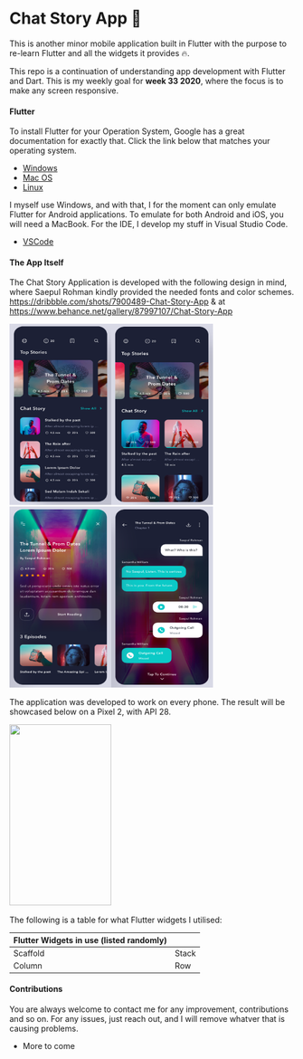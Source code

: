 # Chat Story App 💬

This is another minor mobile application built in Flutter with the purpose to re-learn Flutter and all the widgets it provides 🔥.

This repo is a continuation of understanding app development with Flutter and Dart. This is my weekly goal for **week 33 2020**, where the focus is to make any screen responsive.

#### Flutter

To install Flutter for your Operation System, Google has a great documentation for exactly that. Click the link below that matches your operating system.

- [Windows](https://flutter.io/setup-windows/)
- [Mac OS](https://flutter.io/setup-macos/)
- [Linux](https://flutter.io/setup-linux/)

I myself use Windows, and with that, I for the moment can only emulate Flutter for Android applications. To emulate for both Android and iOS, you will need a MacBook. For the IDE, I develop my stuff in Visual Studio Code.
- [VSCode](https://flutter.io/get-started/editor/#vscode)

#### The App Itself
The Chat Story Application is developed with the following design in mind, where Saepul Rohman kindly provided the needed fonts and color schemes. 
https://dribbble.com/shots/7900489-Chat-Story-App & at
https://www.behance.net/gallery/87997107/Chat-Story-App

<img src="./img/HomeScreen_1.png" height="320" width="180"><img src="./img/HomeScreen_2.png" height="320" width="180"><img src="./img/AboutScreen.png" height="320" width="180"><img src="./img/StoryScreen.png" height="320" width="180">

The application was developed to work on every phone. The result will be showcased below on a Pixel 2, with API 28.

<img src="./img/" height="320" width="180">

The following is a table for what Flutter widgets I utilised:

| Flutter Widgets in use (listed randomly)  | |
| - | - |
| Scaffold | Stack |
| Column | Row |

#### Contributions

You are always welcome to contact me for any improvement, contributions and so on. For any issues, just reach out, and I will remove whatver that is causing problems.

- More to come
